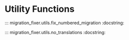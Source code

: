 # Utility Functions

::: migration_fixer.utils.fix_numbered_migration
    :docstring:

::: migration_fixer.utils.no_translations
    :docstring:
